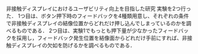 非接触ディスプレイにおけるユーザビリティ向上を目指した研究
実験を2つ行った．
1つ目は、ボタン押下時のフィードバックを4種類用意し、それぞれの条件で非接触ディスプレイの結像位置からどれだけ押し込んでしまっているのかを調べるものである．
2つ目は、実験1でもっとも押下量が少なかったフィードバックを採用し，フィードバック発生位置を結像面からどれだけ手前にすれば、非接触ディスプレイの欠如を防げるかを調べるものである．
